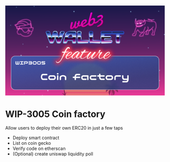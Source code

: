 ![image](../images/3005.png)

# WIP-3005 Coin factory

Allow users to deploy their own ERC20 in just a few taps

- Deploy smart contract
- List on coin gecko
- Verify code on etherscan
- (Optional) create uniswap liquidity poll